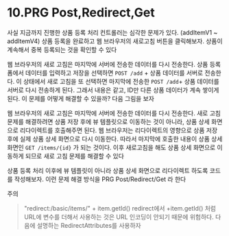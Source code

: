 # 10.PRG Post,Redirect,Get

사실 지금까지 진행한 상품 등록 처리 컨트롤러는 심각한 문제가 있다. (addItemV1 ~ addItemV4)
상품 등록을 완료하고 웹 브라우저의 새로고침 버튼을 클릭해보자.
상품이 계속해서 중복 등록되는 것을 확인할 수 있다

웹 브라우저의 새로 고침은 마지막에 서버에 전송한 데이터를 다시 전송한다.
상품 등록 폼에서 데이터를 입력하고 저장을 선택하면 `POST /add` + 상품 데이터를 서버로 전송한다.
이 상태에서 새로 고침을 또 선택하면 마지막에 전송한 `POST /add`+ 상품 데이터를 서버로 다시 전송하게 된다.
그래서 내용은 같고, ID만 다른 상품 데이터가 계속 쌓이게 된다.
이 문제를 어떻게 해결할 수 있을까? 다음 그림을 보자

웹 브라우저의 새로 고침은 마지막에 서버에 전송한 데이터를 다시 전송한다.
새로 고침 문제를 해결하려면 상품 저장 후에 뷰 템플릿으로 이동하는 것이 아니라, 상품 상세 화면으로
리다이렉트를 호출해주면 된다.
웹 브라우저는 리다이렉트의 영향으로 상품 저장 후에 실제 상품 상세 화면으로 다시 이동한다. 따라서
마지막에 호출한 내용이 상품 상세 화면인 `GET /items/{id}` 가 되는 것이다.
이후 새로고침을 해도 상품 상세 화면으로 이동하게 되므로 새로 고침 문제를 해결할 수 있다

상품 등록 처리 이후에 뷰 템플릿이 아니라 상품 상세 화면으로 리다이렉트 하도록 코드를 작성해보자.
이런 문제 해결 방식을 PRG Post/Redirect/Get 라 한다

주의
> "redirect:/basic/items/" + item.getId() redirect에서 +item.getId() 처럼 URL에 변수를
더해서 사용하는 것은 URL 인코딩이 안되기 때문에 위험하다. 다음에 설명하는 RedirectAttributes를 사용하자